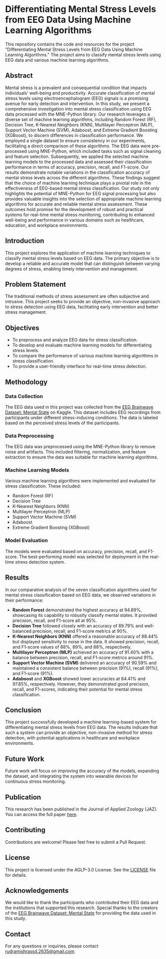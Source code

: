 # Differentiating Mental Stress Levels from EEG Data Using Machine Learning Algorithms

This repository contains the code and resources for the project "Differentiating Mental Stress Levels from EEG Data Using Machine Learning Algorithms." The project aims to classify mental stress levels using EEG data and various machine learning algorithms.

## Abstract

Mental stress is a prevalent and consequential condition that impacts individuals' well-being and productivity. Accurate classification of mental stress levels using electroencephalogram (EEG) signals is a promising avenue for early detection and intervention. In this study, we present a comprehensive investigation into mental stress classification using EEG data processed with the MNE-Python library. Our research leverages a diverse set of machine learning algorithms, including Random Forest (RF), Decision Tree, K-Nearest Neighbors (KNN), Multilayer Perceptron (MLP), Support Vector Machine (SVM), Adaboost, and Extreme Gradient Boosting (XGBoost), to discern differences in classification performance. We employed a single dataset to ensure consistency in our experiments, facilitating a direct comparison of these algorithms. The EEG data were pre-processed using MNE-Python, which included tasks such as signal cleaning and feature selection. Subsequently, we applied the selected machine learning models to the processed data and assessed their classification performance in terms of accuracy, precision, recall, and F1-score. Our results demonstrate notable variations in the classification accuracy of mental stress levels across the different algorithms. These findings suggest that the choice of machine learning technique plays a pivotal role in the effectiveness of EEG-based mental stress classification. Our study not only highlights the potential of MNE-Python for EEG signal processing but also provides valuable insights into the selection of appropriate machine learning algorithms for accurate and reliable mental stress assessment. These outcomes hold promise for the development of robust and practical systems for real-time mental stress monitoring, contributing to enhanced well-being and performance in various domains such as healthcare, education, and workplace environments.

## Introduction

This project explores the application of machine learning techniques to classify mental stress levels based on EEG data. The primary objective is to develop a reliable and accurate model that can distinguish between varying degrees of stress, enabling timely intervention and management.

## Problem Statement

The traditional methods of stress assessment are often subjective and intrusive. This project seeks to provide an objective, non-invasive approach to stress detection using EEG data, facilitating early intervention and better stress management.

## Objectives

- To preprocess and analyze EEG data for stress classification.
- To develop and evaluate machine learning models for differentiating stress levels.
- To compare the performance of various machine learning algorithms in stress classification.
- To provide a user-friendly interface for real-time stress detection.

## Methodology

### Data Collection

The EEG data used in this project was collected from the [EEG Brainwave Dataset: Mental State](https://www.kaggle.com/datasets/birdy654/eeg-brainwave-dataset-mental-state) on Kaggle. This dataset includes EEG recordings from participants under different stress-inducing conditions. The data is labeled based on the perceived stress levels of the participants.

### Data Preprocessing

The EEG data was preprocessed using the MNE-Python library to remove noise and artifacts. This included filtering, normalization, and feature extraction to ensure the data was suitable for machine learning algorithms.

### Machine Learning Models

Various machine learning algorithms were implemented and evaluated for stress classification. These included:

- Random Forest (RF)
- Decision Tree
- K-Nearest Neighbors (KNN)
- Multilayer Perceptron (MLP)
- Support Vector Machine (SVM)
- Adaboost
- Extreme Gradient Boosting (XGBoost)

### Model Evaluation

The models were evaluated based on accuracy, precision, recall, and F1-score. The best-performing model was selected for deployment in the real-time stress detection system.

## Results

In our comparative analysis of the seven classification algorithms used for mental stress classification based on EEG data, we observed variations in their performance:

- **Random Forest** demonstrated the highest accuracy at 94.89%, showcasing its capability to robustly classify mental states. It provided precision, recall, and F1-score all at 95%.
- **Decision Tree** followed closely with an accuracy of 89.79% and well-balanced precision, recall, and F1-score metrics at 90%.
- **K-Nearest Neighbors (KNN)** offered a reasonable accuracy of 88.44% but displayed sensitivity to noise in the data. It showed precision, recall, and F1-score values of 88%, 89%, and 88%, respectively.
- **Multilayer Perceptron (MLP)** achieved an accuracy of 91.40% with a balance between precision, recall, and F1-score metrics around 91%.
- **Support Vector Machine (SVM)** delivered an accuracy of 90.59% and maintained a consistent balance between precision (91%), recall (91%), and F1-score (91%).
- **Adaboost** and **XGBoost** showed lower accuracies at 84.41% and 97.85%, respectively. However, they demonstrated good precision, recall, and F1-scores, indicating their potential for mental stress classification.

## Conclusion

This project successfully developed a machine learning-based system for differentiating mental stress levels from EEG data. The results indicate that such a system can provide an objective, non-invasive method for stress detection, with potential applications in healthcare and workplace environments.

## Future Work

Future work will focus on improving the accuracy of the models, expanding the dataset, and integrating the system into wearable devices for continuous stress monitoring.

## Publication

This research has been published in the Journal of Applied Zoology (JAZ). You can access the full paper [here](https://jazindia.com/index.php/jaz/article/view/3045).

## Contributing

Contributions are welcome! Please feel free to submit a Pull Request.

## License

This project is licensed under the AGLP-3.0 License. See the [LICENSE](LICENSE.txt) file for details.

## Acknowledgements

We would like to thank the participants who contributed their EEG data and the institutions that supported this research. Special thanks to the creators of the [EEG Brainwave Dataset: Mental State](https://www.kaggle.com/datasets/birdy654/eeg-brainwave-dataset-mental-state) for providing the data used in this study.

## Contact

For any questions or inquiries, please contact rudramishrassd.2635@gmail.com.

